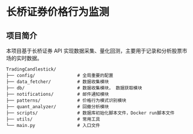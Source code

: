 # 长桥证券价格行为监测

## 项目简介

本项目基于长桥证券 API 实现数据采集、量化回测，主要用于记录和分析股票市场的实时数据。

```shell
TradingCandlestick/
├── config/                # 全局重要的配置
├── data_fetcher/          # 数据收集模块
├── db/                    # 数据收集模块， 数据获取模块
├── notifications/         # 邮件通知模块
├── patterns/              # 价格行为模式识别模块
├── quant_analyzer/        # 回撤分析模块
├── scripts/               # 数据库初始化脚本文件，Docker run脚本文件
├── utils/                 # 常用工具
└── main.py                # 入口文件
```
